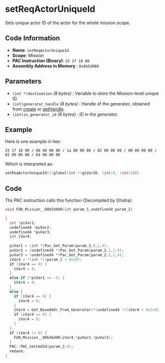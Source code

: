 # setReqActorUniqueId

Sets unique actor ID of the actor for the whole mission scope.

## Code Information

- **Name**: `setReqActorUniqueId`
- **Scope**: Mission
- **PAC Instruction (Binary)**: `25 1f 18 00`
- **Assembly Address in Memory** : `0x8b5d080`

## Parameters

- `(int *)destination` *(8 bytes)* :  Variable to *store* the Mission-level unique ID.
- `(int)generator_handle` *(8 bytes)* : Handle of the generator, obtained from [create](./create.md) or [getHandle](./gethandle.md).
- `(int)in_generator_id` *(8 bytes)* : *ID in the generator*.

## Example

Here is one example in hex:

```25 1f 18 00 / 08 00 00 00 / 1a 00 00 00 / 02 00 00 00 / 00 00 00 00 / 02 00 00 00 / 64 00 00 00```

Which is interpreted as:

```c
setReqActorUniqueId(((global)int *)giVar26, (int)0, (int)100)
```

## Code

Ths PAC instruction calls this function (Decompiled by Ghidra):

```c
void FUN_Mission__08b5d080(int param_1,undefined4 param_2)

{
  int *piVar1;
  undefined4 *puVar2;
  undefined4 *puVar3;
  int iVar4;
  
  piVar1 = (int *)Pac_Get_Param(param_2,0,1,4);
  puVar2 = (undefined4 *)Pac_Get_Param(param_2,1,1,4);
  puVar3 = (undefined4 *)Pac_Get_Param(param_2,2,1,4);
  iVar4 = *(int *)(param_1 + 0x10);
  if (iVar4 == 0) {
    iVar4 = 0;
  }
  else if (*piVar1 == -1) {
    iVar4 = 0;
  }
  else {
    if (iVar4 == 0) {
      iVar4 = 0;
    }
    iVar4 = Get_BaseAddr_From_Generator(*(undefined4 *)(iVar4 + 0x2c8));
    if (iVar4 == 0) {
      iVar4 = 0;
    }
  }
  if (iVar4 != 0) {
    FUN_Mission__08b56d90(iVar4,*puVar2,*puVar3);
  }
  PAC::PAC_setCmdId(param_2,0);
  return;
}
```

